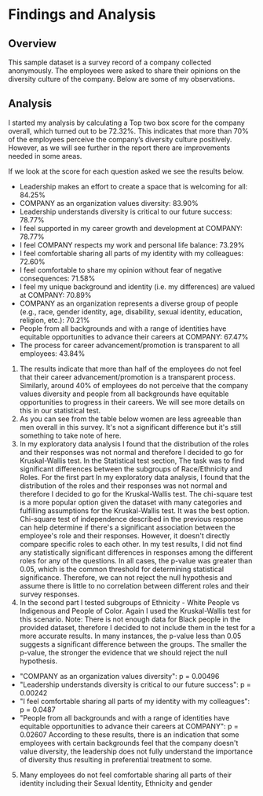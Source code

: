 # Findings and Analysis

## Overview
This sample dataset is a survey record of a company collected anonymously.
The employees were asked to share their opinions on the diversity culture of
the company. Below are some of my observations.

## Analysis
I started my analysis by calculating a Top two box score for the company
overall, which turned out to be 72.32%. This indicates that more
than 70% of the employees perceive the company’s diversity culture positively. However, as we will see further in the report there are
improvements needed in some areas.

If we look at the score for each question asked we see the results below.

- Leadership makes an effort to create a space that is welcoming for all: 84.25%
- COMPANY as an organization values diversity: 83.90%
- Leadership understands diversity is critical to our future success: 78.77%
- I feel supported in my career growth and development at COMPANY: 78.77%
- I feel COMPANY respects my work and personal life balance: 73.29%
- I feel comfortable sharing all parts of my identity with my colleagues: 72.60%
- I feel comfortable to share my opinion without fear of negative consequences:
71.58%
- I feel my unique background and identity (i.e. my differences) are valued at
COMPANY: 70.89%
- COMPANY as an organization represents a diverse group of people (e.g., race,
gender identity, age, disability, sexual identity, education, religion, etc.): 70.21%
- People from all backgrounds and with a range of identities have equitable
opportunities to advance their careers at COMPANY: 67.47%
- The process for career advancement/promotion is transparent to all employees:
43.84%
  
1. The results indicate that more than half of the employees do not
feel that their career advancement/promotion is a transparent process.
Similarly, around 40% of employees do not perceive that the company
values diversity and people from all backgrounds have equitable
opportunities to progress in their careers. We will see more details on this in
our statistical test.
2. As you can see from the table below women are less agreeable than
men overall in this survey. It's not a significant difference but it's still
something to take note of here.
3. In my exploratory data analysis I found that the distribution of the roles
and their responses was not normal and therefore I decided to go for
Kruskal-Wallis test. In the Statistical test section, The task was to find
significant differences between the subgroups of Race/Ethnicity and
Roles.
For the first part In my exploratory data analysis, I found that the
distribution of the roles and their responses was not normal and
therefore I decided to go for the Kruskal-Wallis test. The chi-square test is a
more popular option given the dataset with many categories and
fulfilling assumptions for the Kruskal-Wallis test. It was the best option.
Chi-square test of independence described in the previous response
can help determine if there's a significant association between the
employee's role and their responses. However, it doesn't directly
compare specific roles to each other.
In my test results, I did not find any statistically significant differences in
responses among the different roles for any of the questions. In all
cases, the p-value was greater than 0.05, which is the common
threshold for determining statistical significance. Therefore, we can not
reject the null hypothesis and assume there is little to no correlation
between different roles and their survey responses.
4. In the second part I tested subgroups of Ethnicity - White People vs
Indigenous and People of Color. Again I used the Kruskal-Wallis test for
this scenario.
Note: There is not enough data for Black people in the provided dataset,
therefore I decided to not include them in the test for a more accurate
results.
In many instances, the p-value less than 0.05 suggests a significant
difference between the groups. The smaller the p-value, the stronger
the evidence that we should reject the null hypothesis.
- "COMPANY as an organization values diversity": p = 0.00496
- "Leadership understands diversity is critical to our future success": p =
0.00242
- "I feel comfortable sharing all parts of my identity with my colleagues": p
= 0.0487
- "People from all backgrounds and with a range of identities have
equitable opportunities to advance their careers at COMPANY": p =
0.02607
According to these results, there is an indication that some employees with
certain backgrounds feel that the company doesn't value diversity, the leadership
does not fully understand the importance of diversity thus resulting in
preferential treatment to some.
5. Many employees do not feel comfortable sharing all parts of their
identity including their Sexual Identity, Ethnicity and gender
